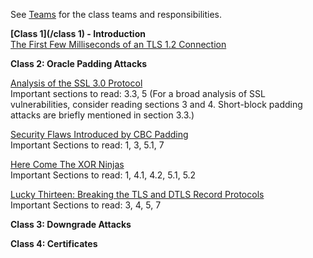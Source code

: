 See [Teams](/teams) for the class teams and responsibilities.

**[Class 1](/class 1) - Introduction**  
[The First Few Milliseconds of an TLS 1.2 Connection](/first-few/milliseconds)

**Class 2: Oracle Padding Attacks**  

[Analysis of the SSL 3.0
Protocol](https://tlseminar.github.io/docs/analysisssl3.pdf)  
Important sections to read: 3.3, 5 (For a broad analysis of SSL vulnerabilities,
consider reading sections 3 and 4. Short-block padding attacks are
briefly mentioned in section 3.3.)

[Security Flaws Introduced by CBC Padding](http://www.iacr.org/cryptodb/archive/2002/EUROCRYPT/2850/2850.pdf)  
Important Sections to read: 1, 3, 5.1, 7 

[Here Come The XOR Ninjas](https://tlseminar.github.io/docs/beast.pdf)  
Important Sections to read: 1, 4.1, 4.2, 5.1, 5.2

[Lucky Thirteen: Breaking the TLS and DTLS Record Protocols](http://www.isg.rhul.ac.uk/tls/TLStiming.pdf)  
Important Sections to read: 3, 4, 5, 7

**Class 3: Downgrade Attacks**

**Class 4: Certificates**

